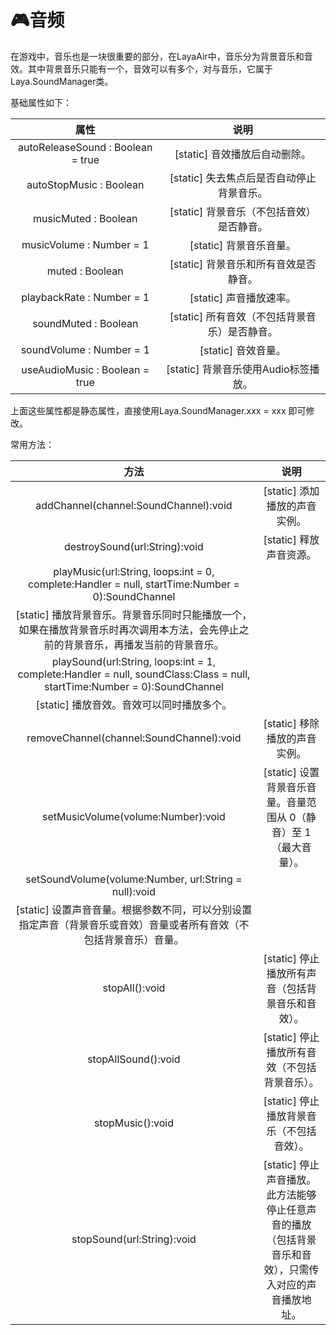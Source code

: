 # :video_game:音频 #

在游戏中，音乐也是一块很重要的部分，在LayaAir中，音乐分为背景音乐和音效。其中背景音乐只能有一个，音效可以有多个，对与音乐，它属于 Laya.SoundManager类。

基础属性如下：

|属性|说明|
|:--:|:--:|
|autoReleaseSound : Boolean = true|[static] 音效播放后自动删除。|
|autoStopMusic : Boolean|[static] 失去焦点后是否自动停止背景音乐。|
|	musicMuted : Boolean|[static] 背景音乐（不包括音效）是否静音。|
|	musicVolume : Number = 1|[static] 背景音乐音量。|
|muted : Boolean|[static] 背景音乐和所有音效是否静音。|
|playbackRate : Number = 1|[static] 声音播放速率。|
|soundMuted : Boolean|[static] 所有音效（不包括背景音乐）是否静音。|
|soundVolume : Number = 1|[static] 音效音量。|
|useAudioMusic : Boolean = true|[static] 背景音乐使用Audio标签播放。|

上面这些属性都是静态属性，直接使用Laya.SoundManager.xxx = xxx 即可修改。

常用方法：

|方法|说明|
|:--:|:--:|
|addChannel(channel:SoundChannel):void|[static] 添加播放的声音实例。|
|destroySound(url:String):void|[static] 释放声音资源。|
|playMusic(url:String, loops:int = 0, complete:Handler = null, startTime:Number = 0):SoundChannel|
[static] 播放背景音乐。背景音乐同时只能播放一个，如果在播放背景音乐时再次调用本方法，会先停止之前的背景音乐，再播发当前的背景音乐。|
|playSound(url:String, loops:int = 1, complete:Handler = null, soundClass:Class = null, startTime:Number = 0):SoundChannel|
[static] 播放音效。音效可以同时播放多个。|
|removeChannel(channel:SoundChannel):void|[static] 移除播放的声音实例。|
|setMusicVolume(volume:Number):void|[static] 设置背景音乐音量。音量范围从 0（静音）至 1（最大音量）。|
|setSoundVolume(volume:Number, url:String = null):void|
[static] 设置声音音量。根据参数不同，可以分别设置指定声音（背景音乐或音效）音量或者所有音效（不包括背景音乐）音量。|
|stopAll():void|[static] 停止播放所有声音（包括背景音乐和音效）。|
|stopAllSound():void|[static] 停止播放所有音效（不包括背景音乐）。|
|stopMusic():void|[static] 停止播放背景音乐（不包括音效）。|
|stopSound(url:String):void|[static] 停止声音播放。此方法能够停止任意声音的播放（包括背景音乐和音效），只需传入对应的声音播放地址。|

